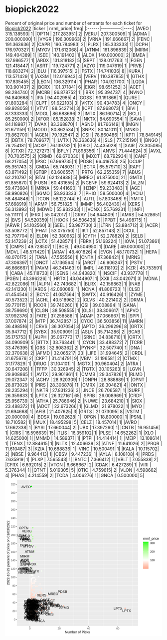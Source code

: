 # biopick2022
Percent of original price and number of entrants for each ticket for [Biopick2022](https://twitter.com/hashtag/Biopick2022)
|ticker | nrml_price| freq|
|:------|----------:|----:|
|AVEO   | 315.138593|    1|
|OPTN   | 217.283951|    2|
|VERU   | 207.300509|    1|
|ADMA   | 200.000000|    1|
|VYGR   | 196.309963|    2|
|VRNA   | 191.666667|    2|
|FENC   | 191.363636|    2|
|CAPR   | 190.784983|    2|
|PLRX   | 185.333333|    1|
|DCPH   | 176.970327|    1|
|MYOV   | 171.612068|    4|
|ATNM   | 161.896839|    3|
|MIRM   | 149.404389|    1|
|ISEE   | 140.191402|    1|
|ALDX   | 140.000000|    2|
|BMEA   | 137.986577|    1|
|ARDX   | 131.818182|    5|
|SRPT   | 128.017763|    1|
|FGEN   | 121.418447|    1|
|ASRT   | 119.724771|    2|
|AZYO   | 119.047619|    1|
|PRVB   | 118.683274|    2|
|BLU    | 116.397515|    2|
|FSTX   | 114.741036|    8|
|KURA   | 113.571429|    1|
|AXSM   | 112.016943|    4|
|VERV   | 110.387855|    1|
|GTHX   | 107.835455|    2|
|LEGN   | 106.329114|    1|
|PHAR   | 104.921700|    1|
|LQDA   | 103.901437|    2|
|BCRX   | 101.371841|    6|
|EIGR   |  98.651252|    3|
|ACET   |  98.284740|    2|
|MCRB   |  96.878752|    1|
|IBRX   |  95.394737|    4|
|NVNO   |  94.840668|    1|
|IPA    |  94.402985|    4|
|GOSS   |  93.191866|    1|
|QURE   |  91.803284|    1|
|CLPT   |  91.622103|    3|
|VKTX   |  90.434783|    4|
|ONCY   |  89.928058|    1|
|VTVT   |  88.542714|    3|
|ICPT   |  87.968073|    1|
|BIVI   |  87.333333|    1|
|MDGL   |  86.688696|    3|
|IMTX   |  86.160714|    2|
|BCLI   |  85.250000|    2|
|XFOR   |  85.152838|    3|
|NKTX   |  84.690554|    1|
|SAVA   |  84.118987|    7|
|DVAX   |  83.368870|    1|
|ASND   |  81.766149|    1|
|IMGN   |  81.671159|    1|
|MODD   |  80.862534|    1|
|SNPX   |  80.141011|    1|
|MNKD   |  79.862700|    1|
|AGEN   |  79.192547|    2|
|CSII   |  78.860486|    1|
|KPTI   |  78.849145|    5|
|DBTX   |  78.709677|    1|
|LVTX   |  78.363636|    4|
|SLS    |  77.215190|    1|
|BNGO   |  76.254181|    1|
|ACXP   |  76.139782|    1|
|GBIO   |  74.435028|    1|
|XAIR   |  73.305085|    8|
|CTXR   |  72.727273|    1|
|BFLY   |  71.898356|    1|
|ANVS   |  71.444824|    3|
|AVXL   |  70.703575|    2|
|CRMD   |  69.670330|    1|
|MXCT   |  68.792934|    1|
|CANF   |  68.217054|    2|
|IPSC   |  67.969735|    1|
|PDSB   |  66.419753|   25|
|OCUP   |  65.951743|    3|
|GMDA   |  65.748031|    7|
|BCTX   |  65.579710|    3|
|RAPT   |  63.871492|    1|
|GTBP   |  63.606557|    1|
|PRTG   |  62.255359|    7|
|ABUS   |  62.210797|    8|
|BTAI   |  62.124938|    5|
|MREO   |  61.875000|   21|
|GMTX   |  61.855670|    1|
|FUSN   |  60.431655|    2|
|NGENF  |  59.624413|    2|
|ALZN   |  59.473684|    1|
|MRNA   |  59.441690|    1|
|HZNP   |  59.233483|    1|
|AGE    |  58.990826|    1|
|SGMO   |  58.933333|    7|
|PHIO   |  58.500000|    4|
|ACIU   |  58.484848|    1|
|TCON   |  58.122744|    6|
|AUTL   |  57.803468|    9|
|YMTX   |  57.668919|    1|
|ARMP   |  56.751825|    1|
|IMMP   |  56.402439|    4|
|XERS   |  56.313993|   12|
|MDWD   |  55.932203|    1|
|VCNX   |  55.769231|    1|
|INFI   |  55.111111|    7|
|IFRX   |  55.042017|    1|
|GRAY   |  54.644809|    1|
|AMRS   |  54.528651|    2|
|BVS    |  54.520359|    1|
|HOOK   |  54.506438|    2|
|PPBT   |  54.498715|    1|
|ARWR   |  54.102560|    3|
|SEEL   |  53.987730|    3|
|LTRN   |  53.884712|    3|
|ACER   |  53.508772|    1|
|PHAT   |  53.075750|    1|
|IKT    |  52.857143|    2|
|OCUL   |  52.797704|    8|
|ELDN   |  52.380952|    3|
|CYTH   |  52.278820|    2|
|SELB   |  52.147239|    2|
|LCTX   |  51.428571|    1|
|FBRX   |  51.168224|    1|
|IOVA   |  51.073861|    1|
|CMPS   |  49.728507|    1|
|BCEL   |  49.504950|    1|
|DARE   |  49.000000|    2|
|MDVL   |  48.571429|    1|
|ARAV   |  48.401826|    4|
|EVGN   |  48.170732|    1|
|HEPA   |  48.070175|    2|
|TARA   |  47.555556|    1|
|CNTX   |  47.368421|    1|
|MRNS   |  47.306397|    1|
|ONCT   |  47.136564|   15|
|ARCT   |  46.906247|    1|
|PSTV   |  46.666667|    1|
|PAVM   |  46.341463|    9|
|IMPL   |  46.118192|    2|
|KZR    |  45.753591|    1|
|CABA   |  45.118733|    6|
|SENS   |  44.943820|    1|
|NSCIF  |  43.937778|    1|
|PGEN   |  43.396226|    1|
|HRTX   |  43.044907|    1|
|XXII   |  43.042071|    3|
|MDNA   |  42.822086|   11|
|ALPN   |  42.743682|    1|
|BLRX   |  42.156863|    1|
|INAB   |  42.141230|    1|
|ARDS   |  42.060086|    1|
|NCNA   |  41.806723|    1|
|CLSD   |  41.454546|    2|
|BCYC   |  41.087564|    1|
|SWTX   |  40.916426|    1|
|ZYME   |  40.573523|    2|
|ACHL   |  40.518962|    2|
|CLVS   |  40.221402|    2|
|DRMA   |  39.770115|    1|
|RCOR   |  39.740260|    1|
|QSI    |  39.008894|    1|
|SANA   |  38.759690|    1|
|CLGN   |  38.508555|    1|
|GLSI   |  38.306617|    1|
|APVO   |  37.992376|    3|
|FATE   |  37.258588|    1|
|ADAP   |  37.066667|   15|
|SPPI   |  37.007874|    2|
|MTP    |  36.742857|    2|
|CYCC   |  36.503856|   11|
|AMRN   |  36.498516|    1|
|CRVS   |  36.307054|    3|
|APTO   |  36.296296|    8|
|GRTX   |  35.947712|    1|
|SYBX   |  35.909091|    2|
|ASLN   |  35.714286|    2|
|BCAB   |  35.175753|    1|
|AUPH   |  35.067773|   17|
|SRNE   |  34.838710|    1|
|ORTX   |  34.090909|    5|
|BTTX   |  33.763441|    1|
|CYCN   |  33.488372|    7|
|TCRR   |  33.476395|    1|
|GBS    |  32.808362|    2|
|PYNKF  |  32.507740|    1|
|DNA    |  32.370638|    2|
|AFMD   |  32.065217|   23|
|LIFE   |  31.994645|    2|
|CRDL   |  31.675676|    2|
|CKPT   |  31.414791|    9|
|VBIV   |  31.196581|    2|
|CTMX   |  31.177829|    1|
|DRUG   |  31.104101|    1|
|MGTX   |  30.960404|    2|
|ATRA   |  30.647208|    1|
|TFFP   |  30.326945|    2|
|TGTX   |  30.105263|    9|
|LGVN   |  29.908865|    1|
|AVTX   |  29.901961|    1|
|CMMB   |  29.347826|    1|
|RLMD   |  29.072347|    3|
|ACHV   |  28.920309|    1|
|ONPH   |  28.888889|    1|
|OPNT   |  28.873029|    1|
|PIRS   |  28.306878|   11|
|CMRX   |  28.304821|    4|
|ONTX   |  28.235294|    1|
|NKTR   |  27.831236|    3|
|JNCE   |  26.706587|    1|
|SURF   |  26.359833|    1|
|LPTX   |  26.327161|   65|
|SPRB   |  26.008969|    1|
|CRDF   |  25.956739|    3|
|ATHA   |  25.786646|    2|
|NUWE   |  23.684210|    1|
|SIOX   |  23.488372|   11|
|ADCT   |  22.673266|    1|
|GLMD   |  21.978022|    1|
|MYO    |  21.694668|    1|
|AFIB   |  21.407625|    3|
|GRTS   |  21.073095|    8|
|VSTM   |  20.000000|    4|
|BDSX   |  19.092628|    1|
|OPGN   |  18.800000|    1|
|PSNL   |  18.710582|    1|
|IMUX   |  18.495298|    5|
|CELZ   |  18.457014|    1|
|AVRO   |  17.662338|    1|
|BYSI   |  17.660044|    2|
|UBX    |  17.397260|    1|
|CNTB   |  16.951456|    1|
|CRIS   |  16.596639|   15|
|TLIS   |  16.359102|    1|
|PLSE   |  14.652262|    1|
|XLO    |  14.625000|    1|
|MNMD   |  14.589371|    1|
|PTPI   |  14.414414|    1|
|MEIP   |  13.108614|    1|
|TENX   |  12.884615|    1|
|NLTX   |  12.406639|    3|
|ATNF   |  11.641026|    2|
|PRQR   |  11.610487|    3|
|KZIA   |  10.688836|    1|
|VINC   |  10.500491|    1|
|KALA   |  10.115702|    2|
|NBSE   |   9.964413|    1|
|OBSV   |   9.447236|    1|
|AYLA   |   8.108108|    4|
|PRDS   |   7.635919|    1|
|PLXP   |   7.565543|    1|
|BNTC   |   7.366412|    1|
|VBLT   |   7.055838|    2|
|CFRX   |   6.692015|    2|
|VTGN   |   6.666667|    2|
|CDAK   |   6.427289|    1|
|VIRI   |   5.376344|    1|
|QTNT   |   5.019305|    5|
|OTIC   |   4.759615|    2|
|VLON   |   4.598662|    4|
|PHAS   |   4.214559|    2|
|TCDA   |   4.006276|    1|
|GNCA   |   0.500000|    5|
![retvspicks](biopicks.png?raw=true)

